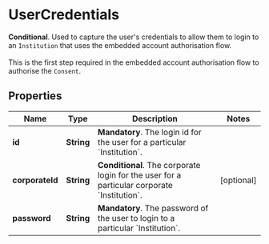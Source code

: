 

# UserCredentials

__Conditional__. Used to capture the user's credentials to allow them to login to an `Institution` that uses the embedded account authorisation flow. <br><br>This is the first step required in the embedded account authorisation flow to authorise the `Consent`.

## Properties

Name | Type | Description | Notes
------------ | ------------- | ------------- | -------------
**id** | **String** | __Mandatory__. The login id for the user for a particular &#x60;Institution&#x60;. | 
**corporateId** | **String** | __Conditional__. The corporate login for the user for a particular corporate &#x60;Institution&#x60;. |  [optional]
**password** | **String** | __Mandatory__. The password of the user to login to a particular &#x60;Institution&#x60;. | 




